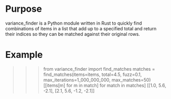 # Purpose
variance_finder is a Python module written in Rust to quickly find combinations
of items in a list that add up to a specified total and return their indices so 
they can be matched against their original rows.

# Example
>>> from variance_finder import find_matches
>>> matches = find_matches(items=items, total=4.5, fuzz=0.1, max_iterations=1_000_000_000, max_matches=50)
>>> [[items[m] for m in match] for match in matches]
[[1.0, 5.6, -2.1], [2.1, 5.6, -1.2, -2.1]]
